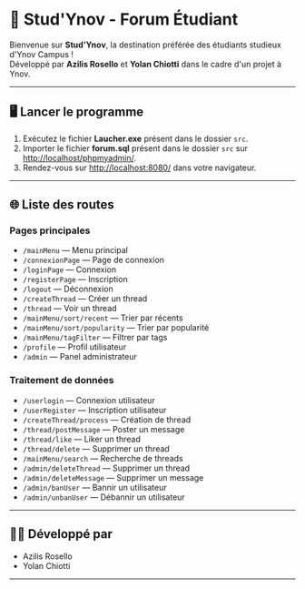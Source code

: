 # 🚀 Stud'Ynov - Forum Étudiant

Bienvenue sur **Stud'Ynov**, la destination préférée des étudiants studieux d'Ynov Campus !  
Développé par **Azilis Rosello** et **Yolan Chiotti** dans le cadre d'un projet à Ynov.

---

## 🖥️ Lancer le programme

1. Exécutez le fichier **Laucher.exe** présent dans le dossier `src`.
2. Importer le fichier **forum.sql** présent dans le dossier `src` sur [http://localhost/phpmyadmin/](http://localhost/phpmyadmin/).
3. Rendez-vous sur [http://localhost:8080/](http://localhost:8080/) dans votre navigateur.

---

## 🌐 Liste des routes

### Pages principales

- `/mainMenu` — Menu principal
- `/connexionPage` — Page de connexion
- `/loginPage` — Connexion
- `/registerPage` — Inscription
- `/logout` — Déconnexion
- `/createThread` — Créer un thread
- `/thread` — Voir un thread
- `/mainMenu/sort/recent` — Trier par récents
- `/mainMenu/sort/popularity` — Trier par popularité
- `/mainMenu/tagFilter` — Filtrer par tags
- `/profile` — Profil utilisateur
- `/admin` — Panel administrateur

### Traitement de données

- `/userlogin` — Connexion utilisateur
- `/userRegister` — Inscription utilisateur
- `/createThread/process` — Création de thread
- `/thread/postMessage` — Poster un message
- `/thread/like` — Liker un thread
- `/thread/delete` — Supprimer un thread
- `/mainMenu/search` — Recherche de threads
- `/admin/deleteThread` — Supprimer un thread
- `/admin/deleteMessage` — Supprimer un message
- `/admin/banUser` — Bannir un utilisateur
- `/admin/unbanUser` — Débannir un utilisateur

---

## 👩‍💻 Développé par

- Azilis Rosello
- Yolan Chiotti

---